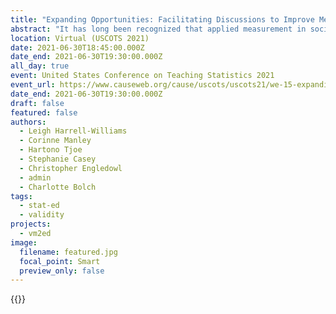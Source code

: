 ```yaml
---
title: "Expanding Opportunities: Facilitating Discussions to Improve Measurement Practices in Statistics Education Research"
abstract: "It has long been recognized that applied measurement in social science research is widely misunderstood and that measurement theory, for all of its advancements, is often not regularly or appropriately incorporated (Flake & Fried, 2020). Relatedly, measurement training is sparse, optional, and de-emphasized in doctoral programs (Aiken et al., 2008;). Our goal is to expand opportunities for statistics education educators, researchers, and instrument developers to improve measurement practices to benefit the entire statistics education community. Participants will: (1) learn about the statistics education synthesis group within the Validity Evidence for Measurement in Mathematics Education project; (2) contribute to a discussion about best practices in measurement in statistics education regarding development, validation, selection, and usage of instruments; and (3) discuss results from a survey to be sent to all 2021 USCOTS attendees concerning their experiences with the contemporary view of validity evidence."
location: Virtual (USCOTS 2021)
date: 2021-06-30T18:45:00.000Z
date_end: 2021-06-30T19:30:00.000Z
all_day: true
event: United States Conference on Teaching Statistics 2021
event_url: https://www.causeweb.org/cause/uscots/uscots21/we-15-expanding-opportunities-facilitating-discussions-improve-measurement-practices
date_end: 2021-06-30T19:30:00.000Z
draft: false
featured: false
authors:
  - Leigh Harrell-Williams
  - Corinne Manley
  - Hartono Tjoe
  - Stephanie Casey
  - Christopher Engledowl
  - admin
  - Charlotte Bolch
tags:
  - stat-ed
  - validity
projects:
  - vm2ed
image:
  filename: featured.jpg
  focal_point: Smart
  preview_only: false
---
```

{{<youtube fL48KZC2pNg>}}
